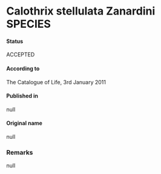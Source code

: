 Calothrix stellulata Zanardini SPECIES
=======

#### Status
ACCEPTED

#### According to
The Catalogue of Life, 3rd January 2011

#### Published in
null

#### Original name
null

### Remarks
null